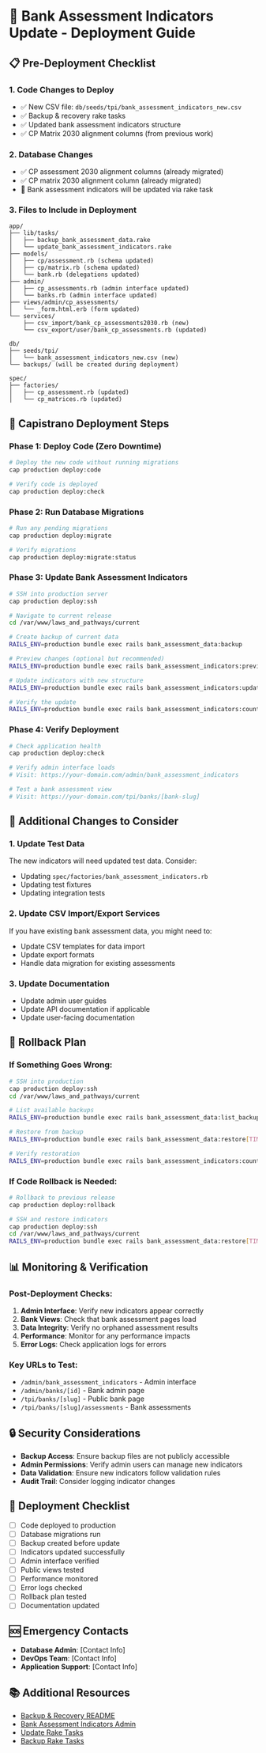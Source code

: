 # 🚀 Bank Assessment Indicators Update - Deployment Guide

## 📋 **Pre-Deployment Checklist**

### **1. Code Changes to Deploy**
- ✅ New CSV file: `db/seeds/tpi/bank_assessment_indicators_new.csv`
- ✅ Backup & recovery rake tasks
- ✅ Updated bank assessment indicators structure
- ✅ CP Matrix 2030 alignment columns (from previous work)

### **2. Database Changes**
- ✅ CP assessment 2030 alignment columns (already migrated)
- ✅ CP matrix 2030 alignment column (already migrated)
- 🔄 Bank assessment indicators will be updated via rake task

### **3. Files to Include in Deployment**
```
app/
├── lib/tasks/
│   ├── backup_bank_assessment_data.rake
│   └── update_bank_assessment_indicators.rake
├── models/
│   ├── cp/assessment.rb (schema updated)
│   ├── cp/matrix.rb (schema updated)
│   └── bank.rb (delegations updated)
├── admin/
│   ├── cp_assessments.rb (admin interface updated)
│   └── banks.rb (admin interface updated)
├── views/admin/cp_assessments/
│   └── _form.html.erb (form updated)
└── services/
    ├── csv_import/bank_cp_assessments2030.rb (new)
    └── csv_export/user/bank_cp_assessments.rb (updated)

db/
├── seeds/tpi/
│   └── bank_assessment_indicators_new.csv (new)
└── backups/ (will be created during deployment)

spec/
├── factories/
│   ├── cp_assessment.rb (updated)
│   └── cp_matrices.rb (updated)
```

## 🚀 **Capistrano Deployment Steps**

### **Phase 1: Deploy Code (Zero Downtime)**
```bash
# Deploy the new code without running migrations
cap production deploy:code

# Verify code is deployed
cap production deploy:check
```

### **Phase 2: Run Database Migrations**
```bash
# Run any pending migrations
cap production deploy:migrate

# Verify migrations
cap production deploy:migrate:status
```

### **Phase 3: Update Bank Assessment Indicators**
```bash
# SSH into production server
cap production deploy:ssh

# Navigate to current release
cd /var/www/laws_and_pathways/current

# Create backup of current data
RAILS_ENV=production bundle exec rails bank_assessment_data:backup

# Preview changes (optional but recommended)
RAILS_ENV=production bundle exec rails bank_assessment_indicators:preview

# Update indicators with new structure
RAILS_ENV=production bundle exec rails bank_assessment_indicators:update

# Verify the update
RAILS_ENV=production bundle exec rails bank_assessment_indicators:count
```

### **Phase 4: Verify Deployment**
```bash
# Check application health
cap production deploy:check

# Verify admin interface loads
# Visit: https://your-domain.com/admin/bank_assessment_indicators

# Test a bank assessment view
# Visit: https://your-domain.com/tpi/banks/[bank-slug]
```

## 🔧 **Additional Changes to Consider**

### **1. Update Test Data**
The new indicators will need updated test data. Consider:
- Updating `spec/factories/bank_assessment_indicators.rb`
- Updating test fixtures
- Updating integration tests

### **2. Update CSV Import/Export Services**
If you have existing bank assessment data, you might need to:
- Update CSV templates for data import
- Update export formats
- Handle data migration for existing assessments

### **3. Update Documentation**
- Update admin user guides
- Update API documentation if applicable
- Update user-facing documentation

## 🚨 **Rollback Plan**

### **If Something Goes Wrong:**
```bash
# SSH into production
cap production deploy:ssh
cd /var/www/laws_and_pathways/current

# List available backups
RAILS_ENV=production bundle exec rails bank_assessment_data:list_backups

# Restore from backup
RAILS_ENV=production bundle exec rails bank_assessment_data:restore[TIMESTAMP]

# Verify restoration
RAILS_ENV=production bundle exec rails bank_assessment_indicators:count
```

### **If Code Rollback is Needed:**
```bash
# Rollback to previous release
cap production deploy:rollback

# SSH and restore indicators
cap production deploy:ssh
cd /var/www/laws_and_pathways/current
RAILS_ENV=production bundle exec rails bank_assessment_data:restore[TIMESTAMP]
```

## 📊 **Monitoring & Verification**

### **Post-Deployment Checks:**
1. **Admin Interface**: Verify new indicators appear correctly
2. **Bank Views**: Check that bank assessment pages load
3. **Data Integrity**: Verify no orphaned assessment results
4. **Performance**: Monitor for any performance impacts
5. **Error Logs**: Check application logs for errors

### **Key URLs to Test:**
- `/admin/bank_assessment_indicators` - Admin interface
- `/admin/banks/[id]` - Bank admin page
- `/tpi/banks/[slug]` - Public bank page
- `/tpi/banks/[slug]/assessments` - Bank assessments

## 🔒 **Security Considerations**

- **Backup Access**: Ensure backup files are not publicly accessible
- **Admin Permissions**: Verify admin users can manage new indicators
- **Data Validation**: Ensure new indicators follow validation rules
- **Audit Trail**: Consider logging indicator changes

## 📝 **Deployment Checklist**

- [ ] Code deployed to production
- [ ] Database migrations run
- [ ] Backup created before update
- [ ] Indicators updated successfully
- [ ] Admin interface verified
- [ ] Public views tested
- [ ] Performance monitored
- [ ] Error logs checked
- [ ] Rollback plan tested
- [ ] Documentation updated

## 🆘 **Emergency Contacts**

- **Database Admin**: [Contact Info]
- **DevOps Team**: [Contact Info]
- **Application Support**: [Contact Info]

## 📚 **Additional Resources**

- [Backup & Recovery README](db/backups/README.md)
- [Bank Assessment Indicators Admin](app/admin/bank_assessment_indicators.rb)
- [Update Rake Tasks](lib/tasks/update_bank_assessment_indicators.rake)
- [Backup Rake Tasks](lib/tasks/backup_bank_assessment_data.rake)
